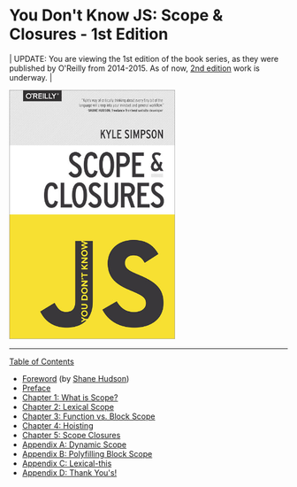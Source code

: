 # You Don't Know JS: Scope & Closures - 1st Edition

| UPDATE: You are viewing the 1st edition of the book series, as they were published by O'Reilly from 2014-2015. As of now, [2nd edition](https://github.com/getify/You-Dont-Know-JS/tree/2nd-ed) work is underway. |

<img src="cover.jpg" width="300">

---

[Table of Contents](toc.md)

- [Foreword](https://shanehudson.net/2014/06/03/foreword-dont-know-js/) (by
  [Shane Hudson](https://github.com/shanehudson))
- [Preface](../preface.md)
- [Chapter 1: What is Scope?](./ch1.md)
- [Chapter 2: Lexical Scope](./ch2.md)
- [Chapter 3: Function vs. Block Scope](./ch3.md)
- [Chapter 4: Hoisting](./ch4.md)
- [Chapter 5: Scope Closures](./ch5.md)
- [Appendix A: Dynamic Scope](./apA.md)
- [Appendix B: Polyfilling Block Scope](./apB.md)
- [Appendix C: Lexical-this](./apC.md)
- [Appendix D: Thank You's!](./apD.md)
